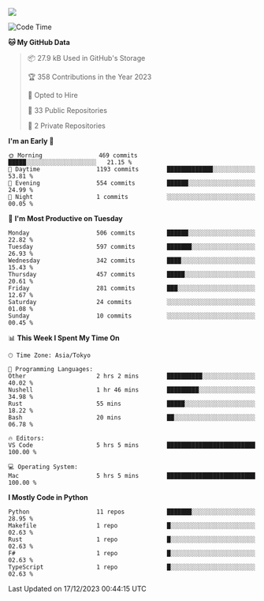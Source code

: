 ![](https://komarev.com/ghpvc/?username=kitagawa-hr)

<!--START_SECTION:waka-->
![Code Time](http://img.shields.io/badge/Code%20Time-755%20hrs-blue)

**🐱 My GitHub Data** 

> 📦 27.9 kB Used in GitHub's Storage 
 > 
> 🏆 358 Contributions in the Year 2023
 > 
> 💼 Opted to Hire
 > 
> 📜 33 Public Repositories 
 > 
> 🔑 2 Private Repositories 
 > 
**I'm an Early 🐤** 

```text
🌞 Morning                469 commits         █████░░░░░░░░░░░░░░░░░░░░   21.15 % 
🌆 Daytime                1193 commits        █████████████░░░░░░░░░░░░   53.81 % 
🌃 Evening                554 commits         ██████░░░░░░░░░░░░░░░░░░░   24.99 % 
🌙 Night                  1 commits           ░░░░░░░░░░░░░░░░░░░░░░░░░   00.05 % 
```
📅 **I'm Most Productive on Tuesday** 

```text
Monday                   506 commits         ██████░░░░░░░░░░░░░░░░░░░   22.82 % 
Tuesday                  597 commits         ███████░░░░░░░░░░░░░░░░░░   26.93 % 
Wednesday                342 commits         ████░░░░░░░░░░░░░░░░░░░░░   15.43 % 
Thursday                 457 commits         █████░░░░░░░░░░░░░░░░░░░░   20.61 % 
Friday                   281 commits         ███░░░░░░░░░░░░░░░░░░░░░░   12.67 % 
Saturday                 24 commits          ░░░░░░░░░░░░░░░░░░░░░░░░░   01.08 % 
Sunday                   10 commits          ░░░░░░░░░░░░░░░░░░░░░░░░░   00.45 % 
```


📊 **This Week I Spent My Time On** 

```text
🕑︎ Time Zone: Asia/Tokyo

💬 Programming Languages: 
Other                    2 hrs 2 mins        ██████████░░░░░░░░░░░░░░░   40.02 % 
Nushell                  1 hr 46 mins        █████████░░░░░░░░░░░░░░░░   34.98 % 
Rust                     55 mins             █████░░░░░░░░░░░░░░░░░░░░   18.22 % 
Bash                     20 mins             ██░░░░░░░░░░░░░░░░░░░░░░░   06.78 % 

🔥 Editors: 
VS Code                  5 hrs 5 mins        █████████████████████████   100.00 % 

💻 Operating System: 
Mac                      5 hrs 5 mins        █████████████████████████   100.00 % 
```

**I Mostly Code in Python** 

```text
Python                   11 repos            ███████░░░░░░░░░░░░░░░░░░   28.95 % 
Makefile                 1 repo              █░░░░░░░░░░░░░░░░░░░░░░░░   02.63 % 
Rust                     1 repo              █░░░░░░░░░░░░░░░░░░░░░░░░   02.63 % 
F#                       1 repo              █░░░░░░░░░░░░░░░░░░░░░░░░   02.63 % 
TypeScript               1 repo              █░░░░░░░░░░░░░░░░░░░░░░░░   02.63 % 
```




 Last Updated on 17/12/2023 00:44:15 UTC
<!--END_SECTION:waka-->
